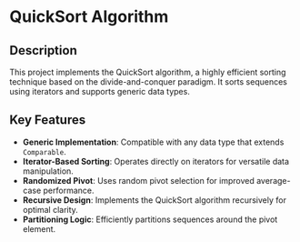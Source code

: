 # QuickSort Algorithm

## Description
This project implements the QuickSort algorithm, a highly efficient sorting technique based on the divide-and-conquer paradigm. It sorts sequences using iterators and supports generic data types.

## Key Features
- **Generic Implementation**: Compatible with any data type that extends `Comparable`.
- **Iterator-Based Sorting**: Operates directly on iterators for versatile data manipulation.
- **Randomized Pivot**: Uses random pivot selection for improved average-case performance.
- **Recursive Design**: Implements the QuickSort algorithm recursively for optimal clarity.
- **Partitioning Logic**: Efficiently partitions sequences around the pivot element.

